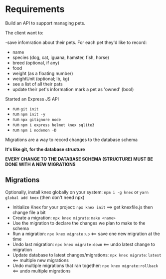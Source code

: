 # Requirements

Build an API to support managing pets.

The client want to:

-save infomration about their pets. For each pet they'd like to record:
  - name
  - species (dog, cat, iguana, hamster, fish, horse)
  - breed (optional, if any)
  - food
  - weight (as a floating number)
  - weightUnit (optional; lb, kg)
- see a list of all their pats
- update their pet's information
mark a pet as 'owned' (bool)

Started an Express JS API
- run `git init`
- run `npm init -y`
- run `npx gitignore node`
- run `npm i express helmet knex sqlite3`
- run `npm i nodemon -D`

Migrations are a way to record changes to the database schema

**It's like git, for the database structure**

**EVERY CHANGE TO THE DATABASE SCHEMA (STRUCTURE) MUST BE DONE WITH A NEW MIGRATIONS**

## Migrations
Optionally, install knex globally on your system: `npm i -g knex` or `yarn global add knex` (then don't need npx)

- Initialize Knex for your project: `npx knex init` ==> get knexfile.js then change file a bit
- Create a migration: `npx knex migrate:make <name>`
- Use the migration to declare the changes we plan to make to the schema
- Run a migration: `npx knex migrate:up` <== save one new migration at the time
- Undo last migration: `npx knex migrate:down` <== undo latest change to migration
- Update database to latest changes/migrations: `npx knex migrate:latest` <== multiple new migrations
- Undo multiple migrations that ran together: `npx knex migrate:rollback` <== undo multiple migrations